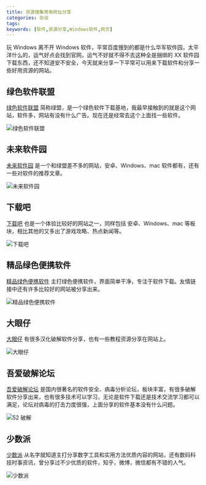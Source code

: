```yaml
---
title: 资源搜集常用网址分享
categories: 杂谈
tags: 
keywords: [软件,资源分享,Windows软件,网页]
---
```


玩 Windows 离不开 Windows 软件，平常百度搜到的都是什么华军软件园，太平洋什么的，运气好点会找到官网，运气不好就不得不去这种全是捆绑的 XX 软件园下载东西，还不知道安不安全，今天就来分享一下平常可以用来下载软件和分享一些好用资源的网站。

<!-- more -->

## 绿色软件联盟

[绿色软件联盟](http://www.xdowns.com/) 简称绿盟，是一个绿色软件下载基地，我最早接触到的就是这个网站，软件多，网站有没有什么广告。现在还是经常去这个上面找一些软件。

![绿色软件联盟](https://image-1253491707.file.myqcloud.com/%E7%BB%BF%E7%9B%9F.png/webp)

## 未来软件园

[未来软件园](http://www.orsoon.com/) 是一个和绿盟差不多的网站，安卓、Windows、mac 软件都有，还有一些对软件的推荐文章。

![未来软件园](https://image-1253491707.file.myqcloud.com/%E6%9C%AA%E6%9D%A5%E8%BD%AF%E4%BB%B6%E5%9B%AD.png/webp)

## 下载吧

[下载吧](http://www.xiazaiba.com/) 也是一个体验比较好的网站之一，同样包括 安卓、Windows、mac 等板块，相比其他的又多出了游戏攻略、热点新闻等。

![下载吧](https://image-1253491707.file.myqcloud.com/%E4%B8%8B%E8%BD%BD%E5%90%A7.png/webp)

## 精品绿色便携软件

[精品绿色便携软件](https://www.portablesoft.org/) 主打绿色便携软件，界面简单干净，专注于软件下载。友情链接中还有许多比较好的网站被分享出来。

![精品绿色便携软件](https://image-1253491707.file.myqcloud.com/%E7%B2%BE%E5%93%81%E7%BB%BF%E8%89%B2%E4%BE%BF%E6%90%BA%E8%BD%AF%E4%BB%B6.png/webp)

## 大眼仔

[大眼仔](http://www.dayanzai.me/) 有很多汉化破解软件分享，也有一些教程资源分享在网站上。

![大眼仔](https://image-1253491707.file.myqcloud.com/%E5%A4%A7%E7%9C%BC%E4%BB%94.png/webp)

## 吾爱破解论坛

[吾爱破解论坛](https://www.52pojie.cn/) 是国内很著名的软件安全、病毒分析论坛，板块丰富，有很多破解软件分享出来，也有很多技术可以学习，无论是软件下载还是技术交流学习都可以满足，论坛对病毒的打击力度很强，上面分享的软件基本没有什么问题。

![52 破解](https://image-1253491707.file.myqcloud.com/52%E7%A0%B4%E8%A7%A3.png/webp)

## 少数派

[少数派](https://sspai.com/) 从名字就知道主打分享数字工具和实用方法优质内容的网站，还有数码科技时事资讯，曾分享过不少优质的软件，知乎，微博，微信都有不错的人气。

![少数派](https://image-1253491707.file.myqcloud.com/%E5%B0%91%E6%95%B0%E6%B4%BE.png/webp)
